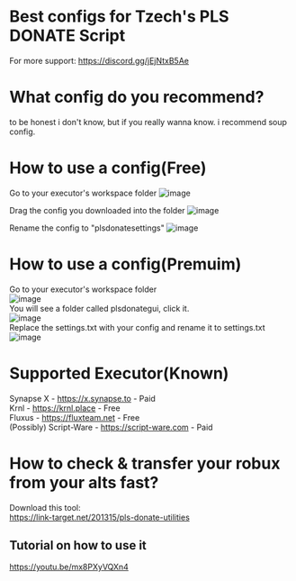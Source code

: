 # Best configs for Tzech's PLS DONATE Script
For more support:
https://discord.gg/jEjNtxB5Ae
# What config do you recommend?
to be honest i don't know, but if you really wanna know. i recommend soup config.
# How to use a config(Free)
Go to your executor's workspace folder
![image](https://user-images.githubusercontent.com/49023948/208844577-8c82fbec-0728-4c1a-a268-4c1c83b62cc6.png)


Drag the config you downloaded into the folder
![image](https://user-images.githubusercontent.com/49023948/208844622-b6ad7932-5330-48f5-83d2-925660533e42.png)


Rename the config to "plsdonatesettings"
![image](https://user-images.githubusercontent.com/49023948/208844661-865ff8cc-9b34-4d2a-8860-03e21069a863.png)  
# How to use a config(Premuim)
Go to your executor's workspace folder  
![image](https://user-images.githubusercontent.com/49023948/208844577-8c82fbec-0728-4c1a-a268-4c1c83b62cc6.png)  
You will see a folder called plsdonategui, click it.  
![image](https://user-images.githubusercontent.com/49023948/209438612-3d2276d8-f27f-4b5d-b891-3624659f27a5.png)  
Replace the settings.txt with your config and rename it to settings.txt  
![image](https://user-images.githubusercontent.com/49023948/209438644-f1d8b831-fbe8-45f0-8952-4d290df66dd5.png)

# Supported Executor(Known)
Synapse X - https://x.synapse.to - Paid  
Krnl - https://krnl.place - Free  
Fluxus - https://fluxteam.net - Free  
(Possibly) Script-Ware - https://script-ware.com - Paid
# How to check & transfer your robux from your alts fast?
Download this tool:  
https://link-target.net/201315/pls-donate-utilities
## Tutorial on how to use it
https://youtu.be/mx8PXyVQXn4
